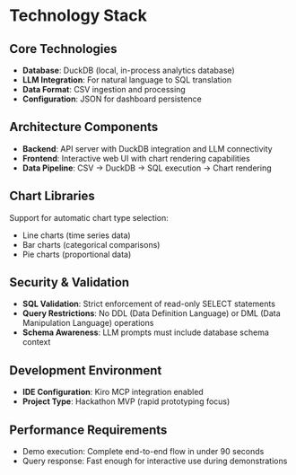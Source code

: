 # Technology Stack

## Core Technologies

- **Database**: DuckDB (local, in-process analytics database)
- **LLM Integration**: For natural language to SQL translation
- **Data Format**: CSV ingestion and processing
- **Configuration**: JSON for dashboard persistence

## Architecture Components

- **Backend**: API server with DuckDB integration and LLM connectivity
- **Frontend**: Interactive web UI with chart rendering capabilities
- **Data Pipeline**: CSV → DuckDB → SQL execution → Chart rendering

## Chart Libraries

Support for automatic chart type selection:

- Line charts (time series data)
- Bar charts (categorical comparisons)
- Pie charts (proportional data)

## Security & Validation

- **SQL Validation**: Strict enforcement of read-only SELECT statements
- **Query Restrictions**: No DDL (Data Definition Language) or DML (Data Manipulation Language) operations
- **Schema Awareness**: LLM prompts must include database schema context

## Development Environment

- **IDE Configuration**: Kiro MCP integration enabled
- **Project Type**: Hackathon MVP (rapid prototyping focus)

## Performance Requirements

- Demo execution: Complete end-to-end flow in under 90 seconds
- Query response: Fast enough for interactive use during demonstrations
